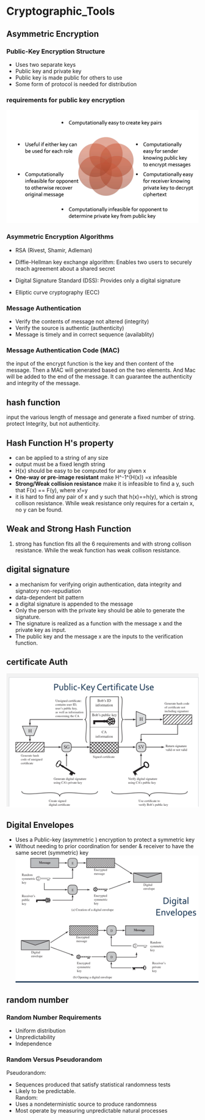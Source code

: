# Cryptographic_Tools
## Asymmetric Encryption
### Public-Key Encryption Structure
- Uses two separate keys
- Public key and private key
- Public key is made public for others to use
- Some form of protocol is needed for distribution

### requirements for public key encryption
![screen_shot_2022-09-21_at_7.13.01_pm.png](../img/screen_shot_2022-09-21_at_7.13.01_pm.png)

### Asymmetric Encryption Algorithms
- RSA (Rivest, Shamir, Adleman)
- Diffie-Hellman key exchange algorithm: Enables two users to securely reach agreement about a shared secret 
- Digital Signature Standard (DSS): Provides only a digital signature

- Elliptic curve cryptography (ECC)

### Message Authentication
- Verify the contents of  message not altered (integrity)
- Verify the source is authentic (authenticity)
- Message is timely and in correct sequence (availablity)

### Message Authentication Code (MAC) 
the input of the encrypt function is the key and then content of the message. Then a MAC will generated based on the two elements. And Mac will be added to the end of the message. It can guarantee the authenticity and integrity of the message. 

## hash function
input the various length of message and generate a fixed number of string.
protect Integrity, but not authenticity.

## Hash Function H's property
- can be applied to a string of any size
- output must be a fixed length string
- H(x) should be easy to be computed for any given x
- **One-way or pre-image resistant** make  H^-1^(H(x)) =x infeasible
- **Strong/Weak collision resistance** make it is infeasible to find a y, such that F(x) == F(y), where x!=y
- it is hard to find any pair of x and y such that h(x)==h(y), which is strong collison resistance. While weak resistance only requires for a certain x, no y can be found.

## Weak and Strong Hash Function
1. strong has function fits all the 6 requirements and with strong collison resistance. While the weak function has weak collison resistance. 

## digital signature
- a mechanism for verifying origin authentication, data integrity and signatory non-repudiation
- data-dependent bit pattern
- a digital signature is appended to the message
- Only the person with the private key should be able to generate the signature.
- The signature is realized as a function with the message x and the private key as input.
- The public key and the message x are the inputs to the verification function.

## certificate Auth
![screen_shot_2022-09-22_at_12.31.31_am.png](../img/screen_shot_2022-09-22_at_12.31.31_am.png)

## Digital Envelopes
- Uses a Public-key (asymmetric ) encryption to protect a symmetric key
- Without needing to prior coordination for sender & receiver to have the same secret (symmetric) key
![screen_shot_2022-09-22_at_12.35.08_am.png](../img/screen_shot_2022-09-22_at_12.35.08_am.png)

## random number
### Random Number Requirements
- Uniform distribution
- Unpredictability
- Independence

### Random Versus Pseudorandom
Pseudorandom:
- Sequences produced that satisfy statistical randomness tests
- Likely to be predictable.   
Random: 
- Uses a nondeterministic source to produce randomness
- Most operate by measuring unpredictable natural processes
